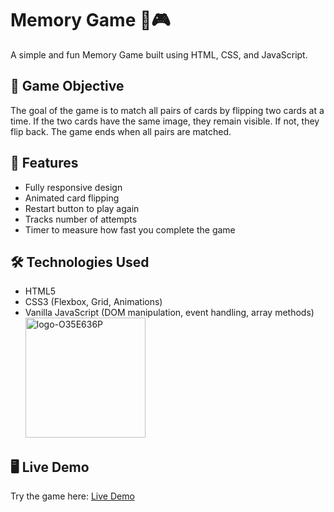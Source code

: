 # Memory Game 🧠🎮

A simple and fun Memory Game built using HTML, CSS, and JavaScript. 

## 🎯 Game Objective

The goal of the game is to match all pairs of cards by flipping two cards at a time. If the two cards have the same image, they remain visible. If not, they flip back. The game ends when all pairs are matched.

## 🚀 Features

- Fully responsive design
- Animated card flipping
- Restart button to play again
- Tracks number of attempts
- Timer to measure how fast you complete the game

## 🛠️ Technologies Used

- HTML5
- CSS3 (Flexbox, Grid, Animations)
- Vanilla JavaScript (DOM manipulation, event handling, array methods)<img width="192" height="192" alt="logo-O35E636P" src="https://github.com/user-attachments/assets/7bac09aa-14eb-43fb-94da-16d6427b419f" />


## 🖥️ Live Demo

Try the game here: [Live Demo](https://moazahmed3.github.io/MEMORY_GAME/)


